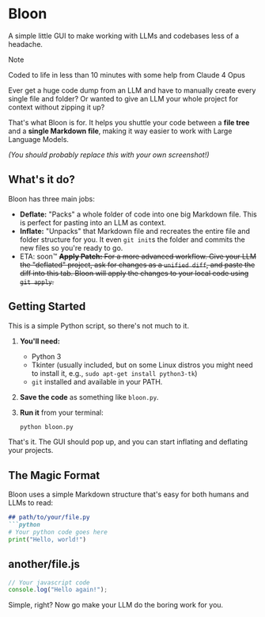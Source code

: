 # Bloon

A simple little GUI to make working with LLMs and codebases less of a headache.

> [!NOTE]
> Coded to life in less than 10 minutes with some help from Claude 4 Opus

Ever get a huge code dump from an LLM and have to manually create every single file and folder? Or wanted to give an LLM your whole project for context without zipping it up?

That's what Bloon is for. It helps you shuttle your code between a **file tree** and a **single Markdown file**, making it way easier to work with Large Language Models.


*(You should probably replace this with your own screenshot!)*

## What's it do?

Bloon has three main jobs:

*   **Deflate:** "Packs" a whole folder of code into one big Markdown file. This is perfect for pasting into an LLM as context.
*   **Inflate:** "Unpacks" that Markdown file and recreates the entire file and folder structure for you. It even `git init`s the folder and commits the new files so you're ready to go.
*   ETA: soon™ ~~**Apply Patch:** For a more advanced workflow. Give your LLM the "deflated" project, ask for changes as a `unified diff`, and paste the diff into this tab. Bloon will apply the changes to your local code using `git apply`.~~

## Getting Started

This is a simple Python script, so there's not much to it.

1.  **You'll need:**
    *   Python 3
    *   Tkinter (usually included, but on some Linux distros you might need to install it, e.g., `sudo apt-get install python3-tk`)
    *   `git` installed and available in your PATH.

2.  **Save the code** as something like `bloon.py`.

3.  **Run it** from your terminal:
    ```bash
    python bloon.py
    ```

That's it. The GUI should pop up, and you can start inflating and deflating your projects.

## The Magic Format

Bloon uses a simple Markdown structure that's easy for both humans and LLMs to read:

```markdown
## path/to/your/file.py
```python
# Your python code goes here
print("Hello, world!")
```

## another/file.js
```javascript
// Your javascript code
console.log("Hello again!");
```

Simple, right? Now go make your LLM do the boring work for you.
